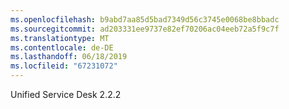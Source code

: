```yaml
---
ms.openlocfilehash: b9abd7aa85d5bad7349d56c3745e0068be8bbadc
ms.sourcegitcommit: ad203331ee9737e82ef70206ac04eeb72a5f9c7f
ms.translationtype: MT
ms.contentlocale: de-DE
ms.lasthandoff: 06/18/2019
ms.locfileid: "67231072"
---
```

Unified Service Desk 2.2.2